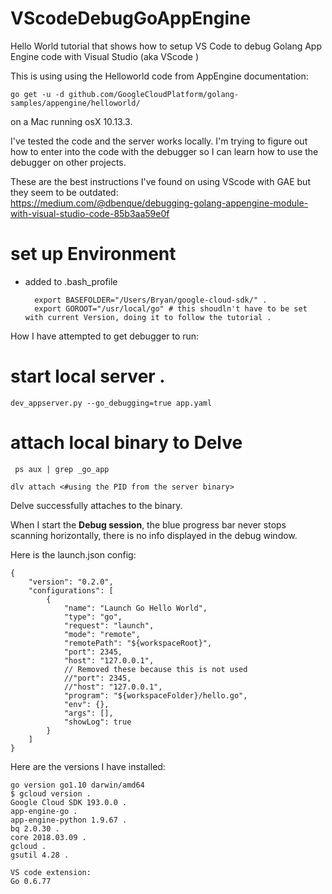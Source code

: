# VScodeDebugGoAppEngine
Hello World tutorial that shows how to setup VS Code to debug Golang App Engine code with Visual Studio (aka VScode )

This is using using the Helloworld code from AppEngine documentation:

   

    go get -u -d github.com/GoogleCloudPlatform/golang-samples/appengine/helloworld/

on a Mac running osX 10.13.3.   

I've tested the code and the server works locally. I'm trying to figure out how to enter into the code with the debugger so I can learn how to use the debugger on other projects.

These are the best instructions I've found on using VScode with GAE but they seem to be outdated:  
https://medium.com/@dbenque/debugging-golang-appengine-module-with-visual-studio-code-85b3aa59e0f 

# set up Environment
- added to .bash_profile  

        export BASEFOLDER="/Users/Bryan/google-cloud-sdk/" . 
        export GOROOT="/usr/local/go" # this shoudln't have to be set with current Version, doing it to follow the tutorial . 

How I have attempted to get debugger to run:  

# start local server .  

    dev_appserver.py --go_debugging=true app.yaml

# attach local binary to Delve

   

     ps aux | grep _go_app 
    
    dlv attach <#using the PID from the server binary>

Delve successfully attaches to the binary.

When I start the **Debug session**, the blue progress bar never stops scanning horizontally, there is no info displayed in the debug window.


Here is the launch.json config:

    {
        "version": "0.2.0",
        "configurations": [
            {
                "name": "Launch Go Hello World",
                "type": "go",
                "request": "launch",
                "mode": "remote",
                "remotePath": "${workspaceRoot}",
                "port": 2345,
                "host": "127.0.0.1",
                // Removed these because this is not used
                //"port": 2345,
                //"host": "127.0.0.1",
                "program": "${workspaceFolder}/hello.go",
                "env": {},
                "args": [],
                "showLog": true
            }
        ]
    }

Here are the versions I have installed:  

    go version go1.10 darwin/amd64  
    $ gcloud version . 
    Google Cloud SDK 193.0.0 . 
    app-engine-go . 
    app-engine-python 1.9.67 . 
    bq 2.0.30 . 
    core 2018.03.09 . 
    gcloud . 
    gsutil 4.28 . 
    
    VS code extension:
    Go 0.6.77

